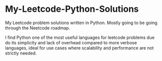 # My-Leetcode-Python-Solutions
My Leetcode problem solutions written in Python. Mostly going to be going through the Neetcode roadmap.

I find Python one of the most useful languages for leetcode problems due do its simplicity and lack of overhead compared to more verbose languages, ideal for use cases where scalability and performance are not strictly needed.

